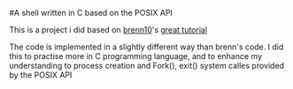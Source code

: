 #A shell written in C based on the POSIX API

This is a project i did based on [brenn10](https://github.com/brenns10/lsh/tree/407938170e8b40d231781576e05282a41634848c)'s [great tutorial](https://brennan.io/2015/01/16/write-a-shell-in-c/)

The code is implemented in a slightly different way than brenn's code. I did this to practise more in C programming language, and to
enhance my understanding to process creation and Fork(), exit() system calles provided by the POSIX API

